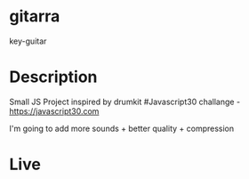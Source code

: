 # gitarra
key-guitar

# Description 

Small JS Project inspired by drumkit #Javascript30 challange - https://javascript30.com

I'm going to add more sounds + better quality + compression

# Live


